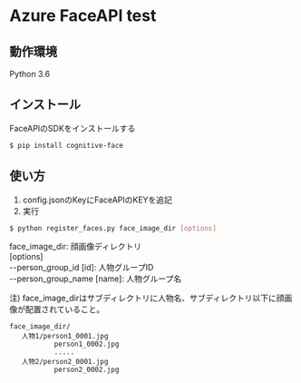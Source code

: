 # Azure FaceAPI test

## 動作環境
Python 3.6

## インストール
FaceAPIのSDKをインストールする
``` bash
$ pip install cognitive-face
```

## 使い方

1. config.jsonのKeyにFaceAPIのKEYを追記
2. 実行

``` bash
$ python register_faces.py face_image_dir [options]
```
face_image_dir: 顔画像ディレクトリ  
[options]  
--person_group_id [id]: 人物グループID  
--person_group_name [name]: 人物グループ名  

注) face_image_dirはサブディレクトリに人物名、サブディレクトリ以下に顔画像が配置されていること。
```
face_image_dir/
   人物1/person1_0001.jpg
           person1_0002.jpg
           .....
   人物2/person2_0001.jpg
           person2_0002.jpg
```
